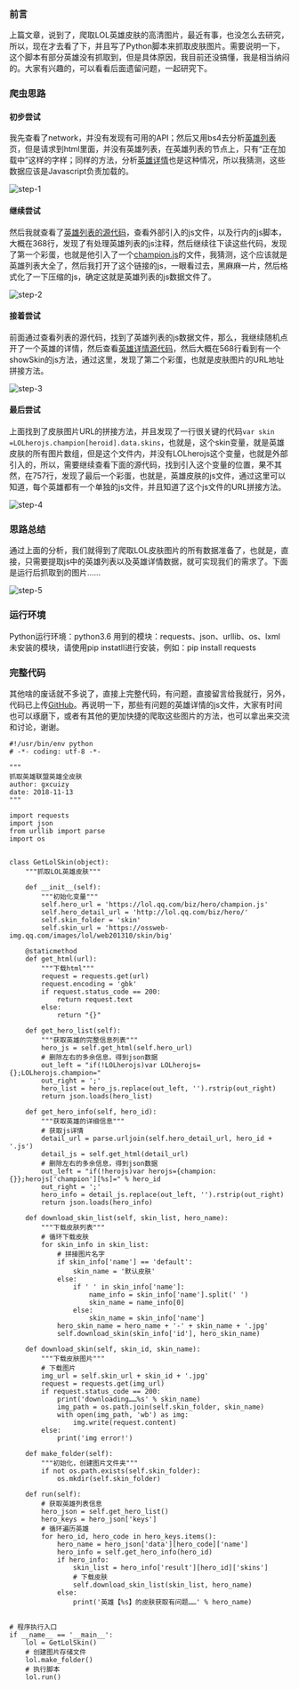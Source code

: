 ### 前言

上篇文章，说到了，爬取LOL英雄皮肤的高清图片，最近有事，也没怎么去研究，所以，现在才去看了下，并且写了Python脚本来抓取皮肤图片。需要说明一下，这个脚本有部分英雄没有抓取到，但是具体原因，我目前还没搞懂，我是相当纳闷的。大家有兴趣的，可以看看后面遗留问题，一起研究下。

### 爬虫思路

#### 初步尝试

我先查看了network，并没有发现有可用的API；然后又用bs4去分析[英雄列表](https://lol.qq.com/data/info-heros.shtml)页，但是请求到html里面，并没有英雄列表，在英雄列表的节点上，只有“正在加载中”这样的字样；同样的方法，分析[英雄详情](https://lol.qq.com/data/info-defail.shtml?id=Aatrox)也是这种情况，所以我猜测，这些数据应该是Javascript负责加载的。

![step-1](https://raw.githubusercontent.com/gxcuizy/markdown/master/images/lol-step-1.png)

#### 继续尝试

然后我就查看了[英雄列表的源代码](view-source:https://lol.qq.com/data/info-heros.shtml)，查看外部引入的js文件，以及行内的js脚本，大概在368行，发现了有处理英雄列表的js注释，然后继续往下读这些代码，发现了第一个彩蛋，也就是他引入了一个[champion.js](http://lol.qq.com/biz/hero/champion.js)的文件，我猜测，这个应该就是英雄列表大全了，然后我打开了这个链接的js，一眼看过去，黑麻麻一片，然后格式化了一下压缩的js，确定这就是英雄列表的js数据文件了。

![step-2](https://raw.githubusercontent.com/gxcuizy/markdown/master/images/lol-step=2.png)

#### 接着尝试

前面通过查看列表的源代码，找到了英雄列表的js数据文件，那么，我继续随机点开了一个英雄的详情，然后查看[英雄详情源代码](view-source:https://lol.qq.com/data/info-defail.shtml?id=Aatrox)，然后大概在568行看到有一个showSkin的js方法，通过这里，发现了第二个彩蛋，也就是皮肤图片的URL地址拼接方法。

![step-3](https://raw.githubusercontent.com/gxcuizy/markdown/master/images/lol-step=3.jpg)

#### 最后尝试

上面找到了皮肤图片URL的拼接方法，并且发现了一行很关键的代码`var skin =LOLherojs.champion[heroid].data.skins`，也就是，这个skin变量，就是英雄皮肤的所有图片数组，但是这个文件内，并没有LOLherojs这个变量，也就是外部引入的，所以，需要继续查看下面的源代码，找到引入这个变量的位置，果不其然，在757行，发现了最后一个彩蛋，也就是，英雄皮肤的js文件，通过这里可以知道，每个英雄都有一个单独的js文件，并且知道了这个js文件的URL拼接方法。

![step-4](https://raw.githubusercontent.com/gxcuizy/markdown/master/images/lol-step-4.jpg)

### 思路总结

通过上面的分析，我们就得到了爬取LOL皮肤图片的所有数据准备了，也就是，直接，只需要提取js中的英雄列表以及英雄详情数据，就可实现我们的需求了。下面是运行后抓取到的图片……

![step-5](https://raw.githubusercontent.com/gxcuizy/markdown/master/images/lol-step-5.jpg)

### 运行环境

Python运行环境：python3.6
用到的模块：requests、json、urllib、os、lxml
未安装的模块，请使用pip instatll进行安装，例如：pip install requests

### 完整代码

其他啥的废话就不多说了，直接上完整代码，有问题，直接留言给我就行，另外，代码已上传[GitHub](https://github.com/gxcuizy/Python/blob/master/英雄联盟皮肤爬图/get_lol_skin.py)。再说明一下，那些有问题的英雄详情的js文件，大家有时间也可以琢磨下，或者有其他的更加快捷的爬取这些图片的方法，也可以拿出来交流和讨论，谢谢。

```
#!/usr/bin/env python
# -*- coding: utf-8 -*-

"""
抓取英雄联盟英雄全皮肤
author: gxcuizy
date: 2018-11-13
"""

import requests
import json
from urllib import parse
import os


class GetLolSkin(object):
    """抓取LOL英雄皮肤"""

    def __init__(self):
        """初始化变量"""
        self.hero_url = 'https://lol.qq.com/biz/hero/champion.js'
        self.hero_detail_url = 'http://lol.qq.com/biz/hero/'
        self.skin_folder = 'skin'
        self.skin_url = 'https://ossweb-img.qq.com/images/lol/web201310/skin/big'

    @staticmethod
    def get_html(url):
        """下载html"""
        request = requests.get(url)
        request.encoding = 'gbk'
        if request.status_code == 200:
            return request.text
        else:
            return "{}"

    def get_hero_list(self):
        """获取英雄的完整信息列表"""
        hero_js = self.get_html(self.hero_url)
        # 删除左右的多余信息，得到json数据
        out_left = "if(!LOLherojs)var LOLherojs={};LOLherojs.champion="
        out_right = ';'
        hero_list = hero_js.replace(out_left, '').rstrip(out_right)
        return json.loads(hero_list)

    def get_hero_info(self, hero_id):
        """获取英雄的详细信息"""
        # 获取js详情
        detail_url = parse.urljoin(self.hero_detail_url, hero_id + '.js')
        detail_js = self.get_html(detail_url)
        # 删除左右的多余信息，得到json数据
        out_left = "if(!herojs)var herojs={champion:{}};herojs['champion'][%s]=" % hero_id
        out_right = ';'
        hero_info = detail_js.replace(out_left, '').rstrip(out_right)
        return json.loads(hero_info)

    def download_skin_list(self, skin_list, hero_name):
        """下载皮肤列表"""
        # 循环下载皮肤
        for skin_info in skin_list:
            # 拼接图片名字
            if skin_info['name'] == 'default':
                skin_name = '默认皮肤'
            else:
                if ' ' in skin_info['name']:
                    name_info = skin_info['name'].split(' ')
                    skin_name = name_info[0]
                else:
                    skin_name = skin_info['name']
            hero_skin_name = hero_name + '-' + skin_name + '.jpg'
            self.download_skin(skin_info['id'], hero_skin_name)

    def download_skin(self, skin_id, skin_name):
        """下载皮肤图片"""
        # 下载图片
        img_url = self.skin_url + skin_id + '.jpg'
        request = requests.get(img_url)
        if request.status_code == 200:
            print('downloading……%s' % skin_name)
            img_path = os.path.join(self.skin_folder, skin_name)
            with open(img_path, 'wb') as img:
                img.write(request.content)
        else:
            print('img error!')

    def make_folder(self):
        """初始化，创建图片文件夹"""
        if not os.path.exists(self.skin_folder):
            os.mkdir(self.skin_folder)

    def run(self):
        # 获取英雄列表信息
        hero_json = self.get_hero_list()
        hero_keys = hero_json['keys']
        # 循环遍历英雄
        for hero_id, hero_code in hero_keys.items():
            hero_name = hero_json['data'][hero_code]['name']
            hero_info = self.get_hero_info(hero_id)
            if hero_info:
                skin_list = hero_info['result'][hero_id]['skins']
                # 下载皮肤
                self.download_skin_list(skin_list, hero_name)
            else:
                print('英雄【%s】的皮肤获取有问题……' % hero_name)


# 程序执行入口
if __name__ == '__main__':
    lol = GetLolSkin()
    # 创建图片存储文件
    lol.make_folder()
    # 执行脚本
    lol.run()

```